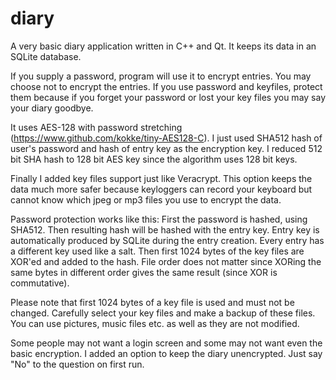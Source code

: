 # diary
A very basic diary application written in C++ and Qt. It keeps its data in an SQLite database. 

If you supply a password, program will use it to encrypt entries. You may choose not to encrypt the entries. If you use password and keyfiles, protect them because if you forget your password or lost your key files you may say your diary goodbye.

It uses AES-128 with password stretching (https://www.github.com/kokke/tiny-AES128-C). I just used SHA512 hash of user's password and hash of entry key as the encryption key. I reduced 512 bit SHA hash to 128 bit AES key since the algorithm uses 128 bit keys.

Finally I added key files support just like Veracrypt. This option keeps the data much more safer because keyloggers can record your keyboard but cannot know which jpeg or mp3 files you use to encrypt the data.

Password protection works like this: First the password is hashed, using SHA512. Then resulting hash will be hashed with the entry key.
Entry key is automatically produced by SQLite during the entry creation. Every entry has a different key used like a salt. Then first 1024 bytes of the key files are XOR'ed and added to the hash. File order does not matter since XORing the same bytes in different order gives the same result (since XOR is commutative).

Please note that first 1024 bytes of a key file is used and must not be changed. Carefully select your key files and make a backup of these files. You can use pictures, music files etc. as well as they are not modified.

Some people may not want a login screen and some may not want even the basic encryption.
I added an option to keep the diary unencrypted. Just say "No" to the question on first run.
